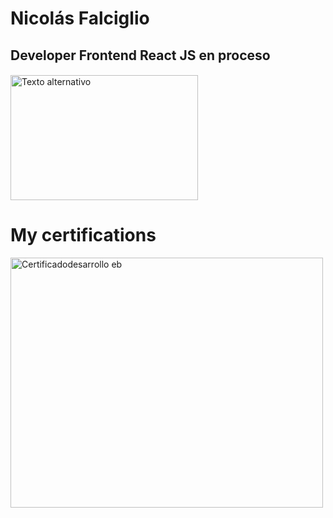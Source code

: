 # Nicolás Falciglio
## Developer Frontend React JS en proceso
#### 
<img src="https://media.licdn.com/dms/image/C4E12AQESHprpN5XXVg/article-cover_image-shrink_600_2000/0/1589291615991?e=1694044800&v=beta&t=ZkqvvytkkIt2EP569ckfhAmjEfVEhrfF44pX2_dOPF8" alt="Texto alternativo" width="300" height="200">

# My certifications
<img src="https://i.ibb.co/Q8wB2h5/64da77a3b1d139f3fc700b61-2.png" alt="Certificadodesarrollo eb" width="500" height="400">

<!---
nicofal23/nicofal23 is a ✨ special ✨ repository because its `README.md` (this file) appears on your GitHub profile.
You can click the Preview link to take a look at your changes.
--->

